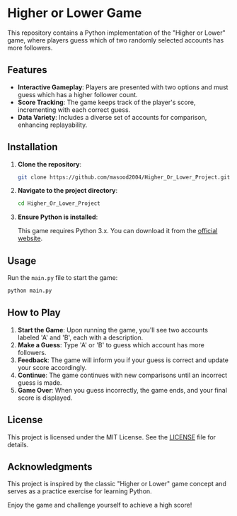 # Higher or Lower Game

This repository contains a Python implementation of the "Higher or Lower" game, where players guess which of two randomly selected accounts has more followers.

## Features

- **Interactive Gameplay**: Players are presented with two options and must guess which has a higher follower count.
- **Score Tracking**: The game keeps track of the player's score, incrementing with each correct guess.
- **Data Variety**: Includes a diverse set of accounts for comparison, enhancing replayability.

## Installation

1. **Clone the repository**:

   ```bash
   git clone https://github.com/masood2004/Higher_Or_Lower_Project.git
   ```

2. **Navigate to the project directory**:

   ```bash
   cd Higher_Or_Lower_Project
   ```

3. **Ensure Python is installed**:

   This game requires Python 3.x. You can download it from the [official website](https://www.python.org/downloads/).

## Usage

Run the `main.py` file to start the game:

```bash
python main.py
```

## How to Play

1. **Start the Game**: Upon running the game, you'll see two accounts labeled 'A' and 'B', each with a description.
2. **Make a Guess**: Type 'A' or 'B' to guess which account has more followers.
3. **Feedback**: The game will inform you if your guess is correct and update your score accordingly.
4. **Continue**: The game continues with new comparisons until an incorrect guess is made.
5. **Game Over**: When you guess incorrectly, the game ends, and your final score is displayed.

## License

This project is licensed under the MIT License. See the [LICENSE](https://github.com/masood2004/Higher_Or_Lower_Project/blob/master/LICENSE) file for details.

## Acknowledgments

This project is inspired by the classic "Higher or Lower" game concept and serves as a practice exercise for learning Python.

Enjoy the game and challenge yourself to achieve a high score! 

